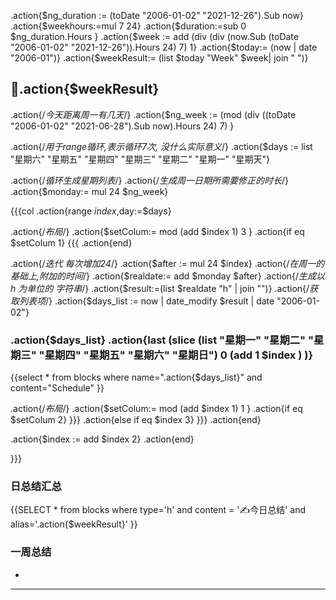 .action{$ng_duration := (toDate "2006-01-02" "2021-12-26").Sub now}
.action{$weekhours:=mul 7 24}
.action{$duration:=sub 0 $ng_duration.Hours }
.action{$week := add (div (div (now.Sub (toDate "2006-01-02" "2021-12-26")).Hours 24) 7) 1}
.action{$today:= (now | date "2006-01")}
.action{$weekResult:= (list $today "Week" $week| join " ")}


## 📅.action{$weekResult}



.action{/*今天距离周一有几天*/}
.action{$ng_week := (mod (div ((toDate "2006-01-02" "2021-06-28").Sub now).Hours 24) 7) }

.action{/*用于range循环,表示循环7次, 没什么实际意义*/}
.action{$days := list "星期六" "星期五" "星期四" "星期三" "星期二" "星期一" "星期天"}


.action{/*循环生成星期列表*/}
.action{/*生成周一日期所需要修正的时长*/}
.action{$monday:= mul 24 $ng_week}

{{{col
.action{range $index,$day:=$days}

.action{/*布局*/}
.action{$setColum:= mod (add $index 1) 3 }
.action{if eq $setColum 1}
{{{
.action{end}


.action{/*迭代 每次增加24*/}
.action{$after := mul 24 $index}
.action{/*在周一的基础上,附加的时间*/}
.action{$realdate:= add $monday $after}
.action{/*生成以 h 为单位的 字符串*/}
.action{$result:=(list $realdate "h" | join "")}
.action{/*获取列表项*/}
.action{$days_list := now | date_modify $result  | date "2006-01-02"}
	
### .action{$days_list}  .action{last (slice (list "星期一" "星期二" "星期三" "星期四" "星期五" "星期六" "星期日") 0 (add 1 $index ) )}

{{select * from blocks where name=".action{$days_list}" and content="Schedule" }}


.action{/*布局*/}
.action{$setColum:= mod (add $index 1) 1 }
.action{if eq $setColum 2}
}}}
.action{else if eq $index 3}
}}}
.action{end}

.action{$index := add  $index 2}
.action{end}

}}}

### 日总结汇总
{{SELECT * from blocks where type='h' and  content = '✍今日总结' and alias='.action{$weekResult}' }}

### 一周总结
-
---
